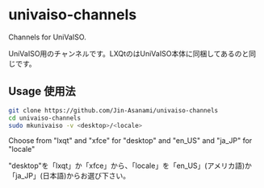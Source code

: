 # univaiso-channels
Channels for UniVaISO.

UniVaISO用のチャンネルです。LXQtのはUniVaISO本体に同梱してあるのと同じです。

## Usage 使用法
```bash
git clone https://github.com/Jin-Asanami/univaiso-channels
cd univaiso-channels
sudo mkunivaiso -v <desktop>/<locale>
```

Choose from "lxqt" and "xfce" for "desktop" and "en_US" and "ja_JP" for "locale"

"desktop"を「lxqt」か「xfce」から、「locale」を「en_US」(アメリカ語)か「ja_JP」(日本語)からお選び下さい。
